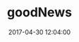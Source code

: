 ---
layout: post
title: goodNews
date: 2017-04-30 12:04:00
description: A project put together for Black In Tech's 2017 Hackathon hosted by Facebook in Seattle
category: tech
tags: [tech, hackathon, facebook, black in tech, news, goodNews]
published: yes
---